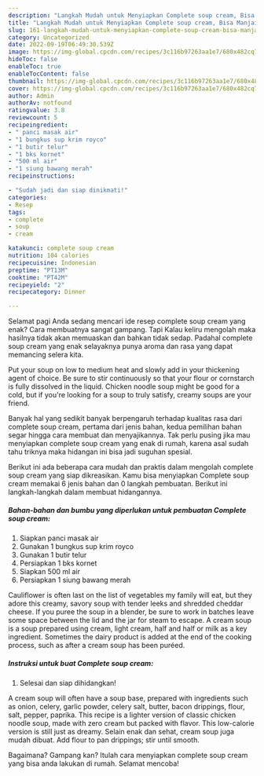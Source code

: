 ```yaml
---
description: "Langkah Mudah untuk Menyiapkan Complete soup cream, Bisa Manjain Lidah"
title: "Langkah Mudah untuk Menyiapkan Complete soup cream, Bisa Manjain Lidah"
slug: 161-langkah-mudah-untuk-menyiapkan-complete-soup-cream-bisa-manjain-lidah
category: Uncategorized
date: 2022-09-19T06:49:30.539Z
image: https://img-global.cpcdn.com/recipes/3c116b97263aa1e7/680x482cq70/complete-soup-cream-foto-resep-utama.jpg
hideToc: false
enableToc: true
enableTocContent: false
thumbnail: https://img-global.cpcdn.com/recipes/3c116b97263aa1e7/680x482cq70/complete-soup-cream-foto-resep-utama.jpg
cover: https://img-global.cpcdn.com/recipes/3c116b97263aa1e7/680x482cq70/complete-soup-cream-foto-resep-utama.jpg
author: Admin
authorAv: notfound
ratingvalue: 3.8
reviewcount: 5
recipeingredient:
- " panci masak air"
- "1 bungkus sup krim royco"
- "1 butir telur"
- "1 bks kornet"
- "500 ml air"
- "1 siung bawang merah"
recipeinstructions:

- "Sudah jadi dan siap dinikmati!"
categories:
- Resep
tags:
- complete
- soup
- cream

katakunci: complete soup cream 
nutrition: 104 calories
recipecuisine: Indonesian
preptime: "PT13M"
cooktime: "PT42M"
recipeyield: "2"
recipecategory: Dinner

---
```



Selamat pagi Anda sedang mencari ide resep complete soup cream yang enak? Cara membuatnya sangat gampang. Tapi Kalau keliru mengolah maka hasilnya tidak akan memuaskan dan bahkan tidak sedap. Padahal complete soup cream yang enak selayaknya punya aroma dan rasa yang dapat memancing selera kita.


Put your soup on low to medium heat and slowly add in your thickening agent of choice. Be sure to stir continuously so that your flour or cornstarch is fully dissolved in the liquid. Chicken noodle soup might be good for a cold, but if you&#39;re looking for a soup to truly satisfy, creamy soups are your friend.

Banyak hal yang sedikit banyak berpengaruh terhadap kualitas rasa dari complete soup cream, pertama dari jenis bahan, kedua pemilihan bahan segar hingga cara membuat dan menyajikannya. Tak perlu pusing jika mau menyiapkan complete soup cream yang enak di rumah, karena asal sudah tahu triknya maka hidangan ini bisa jadi suguhan spesial.


Berikut ini ada beberapa cara mudah dan praktis dalam mengolah complete soup cream yang siap dikreasikan. Kamu bisa menyiapkan Complete soup cream memakai 6 jenis bahan dan 0 langkah pembuatan. Berikut ini langkah-langkah dalam membuat hidangannya.

<!--inarticleads1-->

##### Bahan-bahan dan bumbu yang diperlukan untuk pembuatan Complete soup cream:

1. Siapkan  panci masak air
1. Gunakan 1 bungkus sup krim royco
1. Gunakan 1 butir telur
1. Persiapkan 1 bks kornet
1. Siapkan 500 ml air
1. Persiapkan 1 siung bawang merah


Cauliflower is often last on the list of vegetables my family will eat, but they adore this creamy, savory soup with tender leeks and shredded cheddar cheese. If you puree the soup in a blender, be sure to work in batches leave some space between the lid and the jar for steam to escape. A cream soup is a soup prepared using cream, light cream, half and half or milk as a key ingredient. Sometimes the dairy product is added at the end of the cooking process, such as after a cream soup has been puréed. 

<!--inarticleads2-->

##### Instruksi untuk buat Complete soup cream:


1. Selesai dan siap dihidangkan!

A cream soup will often have a soup base, prepared with ingredients such as onion, celery, garlic powder, celery salt, butter, bacon drippings, flour, salt, pepper, paprika. This recipe is a lighter version of classic chicken noodle soup, made with zero cream but packed with flavor. This low-calorie version is still just as dreamy. Selain enak dan sehat, cream soup juga mudah dibuat. Add flour to pan drippings; stir until smooth. 

Bagaimana? Gampang kan? Itulah cara menyiapkan complete soup cream yang bisa anda lakukan di rumah. Selamat mencoba!
